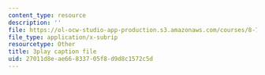 ```yaml
---
content_type: resource
description: ''
file: https://ol-ocw-studio-app-production.s3.amazonaws.com/courses/8-701-introduction-to-nuclear-and-particle-physics-fall-2020/27011d8eae66833705f8d9d8c1572c5d_J6L9uQ-IO90.srt
file_type: application/x-subrip
resourcetype: Other
title: 3play caption file
uid: 27011d8e-ae66-8337-05f8-d9d8c1572c5d
---
```

